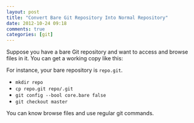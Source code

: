 ```yaml
---
layout: post
title: "Convert Bare Git Repository Into Normal Repository"
date: 2012-10-24 09:18
comments: true
categories: [git]
---
```


Suppose you have a bare Git repository and want to access and browse files in it. You can get a working copy like this:

For instance, your bare repository is `repo.git`.

* `mkdir repo`
* `cp repo.git repo/.git`
* `git config --bool core.bare false`
* `git checkout master`

You can know browse files and use regular git commands.
